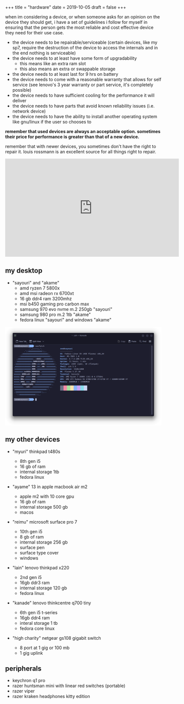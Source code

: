 +++
title = "hardware"
date = 2019-10-05
draft = false
+++

when im considering a device, or when someone asks for an opinion on the device they should get, i have a set of guidelines i follow for myself in ensuring that the person gets the most reliable and cost effective device they need for their use case.

* the device needs to be repairable/serviceable (certain devices, like my sp7, require the destruction of the device to access the internals and in the end nothing is serviceable)
* the device needs to at least have some form of upgradability
    * this means like an extra ram slot
    * this also means an extra or swappable storage
* the device needs to at least last for 9 hrs on battery
* the device needs to come with a reasonable warranty that allows for self service (see lenovo's 3 year warranty or part service, it's completely possible)
* the device needs to have sufficient cooling for the performance it will deliver
* the device needs to have parts that avoid known reliability issues (i.e. network device)
* the device needs to have the ability to install another operating system like gnu/linux if the user so chooses to

**remember that used devices are always an acceptable option. sometimes their price for performance is greater than that of a new device.**

remember that with newer devices, you sometimes don't have the right to repair it. louis rossmann is an excellent source for all things right to repair.

<iframe width="560" height="315" src="https://www.youtube.com/embed/Npd_xDuNi9k?si=n-RbybOr1yLQ4P2m" title="YouTube video player" frameborder="0" allow="accelerometer; autoplay; clipboard-write; encrypted-media; gyroscope; picture-in-picture; web-share" allowfullscreen></iframe>

## my desktop

* "sayouri" and "akame"
    * amd ryzen 7 5800x
    * amd msi radeon rx 6700xt
    * 16 gb ddr4 ram 3200mhz
    * msi b450 gaming pro carbon max
    * samsung 970 evo nvme m.2 250gb "sayouri"
    * samsung 980 pro m.2 1tb "akame"
    * fedora linux "sayouri" and windows "akame"

!["sayouri" running fedora linux 39](/sayouri-neofetch.png)

## my other devices

* "myuri" thinkpad t480s
    * 8th gen i5
    * 16 gb of ram
    * internal storage 1tb
    * fedora linux

* "ayame" 13 in apple macbook air m2
    * apple m2 with 10 core gpu
    * 16 gb of ram
    * internal storage 500 gb
    * macos

* "reimu" microsoft surface pro 7
    * 10th gen i5
    * 8 gb of ram
    * internal storage 256 gb
    * surface pen
    * surface type cover
    * windows

* "lain" lenovo thinkpad x220
    * 2nd gen i5
    * 16gb ddr3 ram
    * internal storage 120 gb
    * fedora linux

* "kanade" lenovo thinkcentre q700 tiny
    * 6th gen i5 t-series
    * 16gb ddr4 ram
    * interal storage 1 tb
    * fedora core linux

* "high charity" netgear gs108 gigabit switch
    * 8 port at 1 gig or 100 mb
    * 1 gig uplink

## peripherals
* keychron q1 pro
* razer huntsman mini with linear red switches (portable)
* razer viper
* razer kraken headphones kitty edition